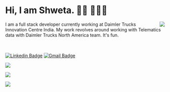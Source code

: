 <h1> Hi, I am Shweta. 👋🏾 👩🏾‍💻 </h2>
<img  align='right' src="https://image.myanimelist.net/ui/_3fYL8i6Q-n-155t3dn_4jDknYN0aCPtudyMf63Csj0WcqbLRuyEIHKcG7ADvf27">
I am a full stack developer currently working at Daimler Trucks Innovation Centre India. My work revolves around working with Telematics data with Daimler Trucks North America team. It's fun. 


<br></br>
[![Linkedin Badge](https://img.shields.io/badge/LinkedIn-0077B5?style=for-the-badge&logo=linkedin&logoColor=white&&link=https://www.linkedin.com/in/vividharawat/)](https://www.linkedin.com/in/vividharawat/)
[![Gmail Badge](https://img.shields.io/badge/Gmail-D14836?style=for-the-badge&logo=gmail&logoColor=white&link=mailto:rvividha@gmail.com)](mailto:shwetaroy305@gmail.com)


<p>
 <img src='https://github-readme-stats.vercel.app/api?username=shwetaps605&show_icons=true&theme=radical'/>
</p>

<p>
 <img src='https://github-readme-stats.vercel.app/api/top-langs/?username=shwetaps605&layout=compact')/> 
</p>


<p> 
 <a href="https://twitter.com/OyeRoyy"> 
  <img src="https://img.shields.io/twitter/url/https/twitter.com/OyeRoyy.svg?style=social&label=Follow%20%40OyeRoyy" /> 
 </a> 
</p> 
 
